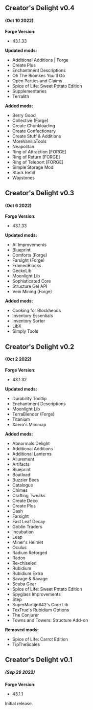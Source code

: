 ## Creator's Delight v0.4

#### (Oct 10 2022)

**Forge Version:**
* 43.1.33

**Updated mods:**
* Additional Additions | Forge
* Create Plus
* Enchantment Descriptions
* Oh The Biomkes You'll Go
* Open Parties and Claims
* Spice of Life: Sweet Potato Edition
* Supplementaries
* Terralith

**Added mods:**
* Berry Good
* Collective (Forge)
* Create Chunkloading
* Create Confectionary
* Create Stuff & Additions
* MoreVanillaTools
* Neapolitan
* Ring of Attraction [FORGE]
* Ring of Return [FORGE]
* Ring of Teleport [FORGE]
* Simple Storage Mod
* Stack Refill
* Waystones

## Creator's Delight v0.3

#### (Oct 6 2022)

**Forge Version:**
* 43.1.33

**Updated mods:**
* AI Improvements
* Blueprint
* Comforts (Forge)
* Farsight (Forge)
* FramedBlocks
* GeckoLib
* Moonlight Lib
* Sophisticated Core
* Structure Gel API
* Vein Mining (Forge)

**Added mods:**
* Cooking for Blockheads
* Inventory Essentials
* Inventory Sorter
* LibX
* Simply Tools

## Creator's Delight v0.2

#### (Oct 2 2022)

**Forge Version:**
* 43.1.32

**Updated mods:**
* Durability Tooltip
* Enchantment Descriptions
* Moonlight Lib
* TerraBlender (Forge)
* Titanium
* Xaero's Minimap

**Added mods:**
* Abnormals Delight
* Additional Additions
* Additional Lanterns
* Allurement
* Artifacts
* Blueprint
* Boatload
* Buzzier Bees
* Catalogue
* Chimes
* Crafting Tweaks
* Create Deco
* Create Plus
* Dash
* Farsight
* Fast Leaf Decay
* Goblin Traders
* Incubation
* Leap
* Miner's Helmet
* Oculus
* Radium Reforged
* Radon
* Re-chiseled
* Rubidium
* Rubidium Extra
* Savage & Ravage
* Scuba Gear
* Spice of Life: Sweet Potato Edition
* Spyglass Improvements
* Step
* SuperMartijn642's Core Lib
* TexTrue's Rubidium Options
* The Conjurer
* Towns and Towers: Structure Add-on

**Removed mods:**
* Spice of Life: Carrot Edition
* TipTheScales

## Creator's Delight v0.1

##### (Sep 29 2022)

**Forge Version:**
* 43.1.1

Initial release.